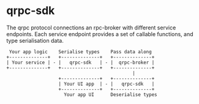 # qrpc-sdk

The qrpc protocol connections an rpc-broker with different service
endpoints.  Each service endpoint provides a set of callable
functions, and type serialisation data.


```
 Your app logic    Serialise types    Pass data along
+--------------+   +--------------+   +--------------+
| Your service | - |   qrpc-sdk   | - |  qrpc-broker |
+--------------+   +--------------+   +--------------+
                                              |
                   +--------------+   +--------------+
                   | Your UI app  | - |   qrpc-sdk   |
                   +--------------+   +--------------+
                     Your app UI      Deserialise types
```

